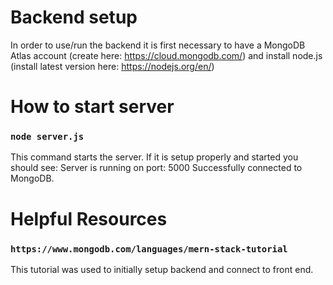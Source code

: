 # Backend setup

In order to use/run the backend it is first necessary to have a MongoDB Atlas account (create here: https://cloud.mongodb.com/) and install node.js (install latest version here:  https://nodejs.org/en/)

# How to start server

### `node server.js`

This command starts the server. If it is setup properly and started you should see:
Server is running on port: 5000
Successfully connected to MongoDB.

# Helpful Resources

### `https://www.mongodb.com/languages/mern-stack-tutorial`

This tutorial was used to initially setup backend and connect to front end.